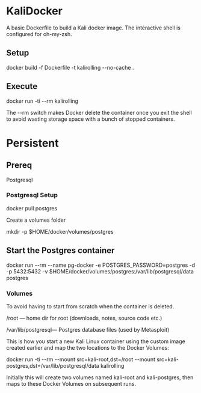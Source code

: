 # KaliDocker

A basic Dockerfile to build a Kali docker image. The interactive shell is configured for oh-my-zsh.

## Setup

docker build -f Dockerfile -t kalirolling --no-cache .

## Execute

docker run -ti --rm kalirolling

The --rm switch makes Docker delete the container once you exit the shell to avoid wasting storage space with a bunch of stopped containers.

# Persistent

## Prereq

Postgresql

### Postgresql Setup

docker pull postgres

Create a volumes folder

mkdir -p $HOME/docker/volumes/postgres

## Start the Postgres container
docker run --rm --name pg-docker -e POSTGRES_PASSWORD=postgres -d -p 5432:5432 -v $HOME/docker/volumes/postgres:/var/lib/postgresql/data postgres

### Volumes

To avoid having to start from scratch when the container is deleted.

/root — home dir for root (downloads, notes, source code etc.)

/var/lib/postgresql— Postgres database files (used by Metasploit)

This is how you start a new Kali Linux container using the custom image created earlier and map the two locations to the Docker Volumes:

docker run -ti --rm --mount src=kali-root,dst=/root --mount src=kali-postgres,dst=/var/lib/postgresql/data kalirolling

Initially this will create two volumes named kali-root and kali-postgres, then maps to these Docker Volumes on subsequent runs.

